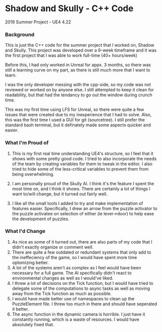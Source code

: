 # Shadow and Skully - C++ Code
2019 Summer Project - UE4 4.22

### Background
This is just the C++ code for the summer project that I worked on, Shadow and Skully.
This project was developed over a 9-week timeframe and it was the first project that I was able to work full-time (40+ hours/week)

Before this, I had only worked in Unreal for appx. 3 months, so there was still a learning curve on my part, as there is still much more that I want to learn.

I was the only developer messing with the cpp-side, so my code was not reviewed or worked on by anyone else. I still attempted to keep it clean for readability, but that had the tendancy to go out the window during crunch time.

This was my first time using LFS for Unreal, so there were quite a few issues that were created due to my inexperience that I had to solve.
Also, this was the first time I used a GUI for git (sourcetree). I still prefer the standard bash terminal, but it definately made some aspects quicker and easier.

### What I'm Proud of
1. This is my first real time understanding UE4's structure, so I feel that it shows with some pretty good code. I tried to also incorporate the needs of the team by creating variables for them to tweak in the editor. I also tried to hide some of the less-critical variables to prevent them from being overwhelming.

2. I am personally proud of the Skully AI. I think it's the feature I spent the most time on, and I think it shows. There are certainly a lot of things I want to/will change, but it turned out fairly well.

3. I like all the small tools I added to try and make implementation of features easier. Specifically, I drew an arrow from the puzzle activator to the puzzle activatee on selection of either (ie lever->door) to help ease the development of puzzles. 

### What I'd Change
1. As nice as some of it turned out, there are also parts of my code that I didn't exactly organize or comment well.
2. There are quite a few outdated or redundant systems that only add to the ineffeciency of the game, so I would have spent more time optomizing better.
3. A lot of the systems aren't as complex as I feel would have been necessary for a full game. The AI specifically didn't react to environmental changes as well as I would've liked.
4. I threw a lot of decisions on the Tick function, but I would have tried to delegate some of the computations to async tasks as well as moving away from the Tick function as much as possible.
5. I would have made better use of namespaces to clean up the PuzzleElement file. I threw too much in there and should have seperated it better.
6. The async function in the dynamic camera is horrible. I just have it constantly running, which is a waste of resources. I would have absolutely fixed that.
